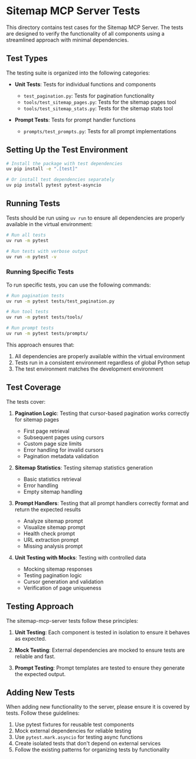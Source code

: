 # Sitemap MCP Server Tests

This directory contains test cases for the Sitemap MCP Server. The tests are designed to verify the functionality of all components using a streamlined approach with minimal dependencies.

## Test Types

The testing suite is organized into the following categories:

- **Unit Tests**: Tests for individual functions and components
  - `test_pagination.py`: Tests for pagination functionality
  - `tools/test_sitemap_pages.py`: Tests for the sitemap pages tool
  - `tools/test_sitemap_stats.py`: Tests for the sitemap stats tool
  
- **Prompt Tests**: Tests for prompt handler functions
  - `prompts/test_prompts.py`: Tests for all prompt implementations

## Setting Up the Test Environment

```bash
# Install the package with test dependencies
uv pip install -e ".[test]"

# Or install test dependencies separately
uv pip install pytest pytest-asyncio
```

## Running Tests

Tests should be run using `uv run` to ensure all dependencies are properly available in the virtual environment:

```bash
# Run all tests
uv run -m pytest

# Run tests with verbose output
uv run -m pytest -v
```

### Running Specific Tests

To run specific tests, you can use the following commands:

```bash
# Run pagination tests
uv run -m pytest tests/test_pagination.py

# Run tool tests
uv run -m pytest tests/tools/

# Run prompt tests
uv run -m pytest tests/prompts/
```

This approach ensures that:
1. All dependencies are properly available within the virtual environment
2. Tests run in a consistent environment regardless of global Python setup
3. The test environment matches the development environment

## Test Coverage

The tests cover:

1. **Pagination Logic**: Testing that cursor-based pagination works correctly for sitemap pages
   - First page retrieval
   - Subsequent pages using cursors
   - Custom page size limits
   - Error handling for invalid cursors
   - Pagination metadata validation

2. **Sitemap Statistics**: Testing sitemap statistics generation
   - Basic statistics retrieval
   - Error handling
   - Empty sitemap handling

3. **Prompt Handlers**: Testing that all prompt handlers correctly format and return the expected results
   - Analyze sitemap prompt
   - Visualize sitemap prompt
   - Health check prompt
   - URL extraction prompt
   - Missing analysis prompt
   
4. **Unit Testing with Mocks**: Testing with controlled data
   - Mocking sitemap responses
   - Testing pagination logic
   - Cursor generation and validation
   - Verification of page uniqueness

## Testing Approach

The sitemap-mcp-server tests follow these principles:

1. **Unit Testing**: Each component is tested in isolation to ensure it behaves as expected.

2. **Mock Testing**: External dependencies are mocked to ensure tests are reliable and fast.

3. **Prompt Testing**: Prompt templates are tested to ensure they generate the expected output.

## Adding New Tests

When adding new functionality to the server, please ensure it is covered by tests. Follow these guidelines:

1. Use pytest fixtures for reusable test components
2. Mock external dependencies for reliable testing
3. Use `pytest.mark.asyncio` for testing async functions
4. Create isolated tests that don't depend on external services
5. Follow the existing patterns for organizing tests by functionality
